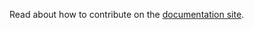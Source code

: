 Read about how to contribute on the [documentation site](https://docs.communityhealthtoolkit.org/contribute/).
